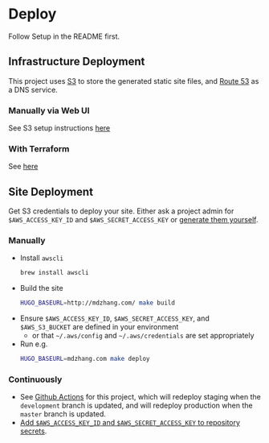 # Deploy

Follow Setup in the README first.

## Infrastructure Deployment

This project uses [S3](https://aws.amazon.com/s3/) to store the generated static site files, and [Route 53](https://aws.amazon.com/route53/) as a DNS service.

### Manually via Web UI

See S3 setup instructions [here](http://docs.aws.amazon.com/AmazonS3/latest/dev/website-hosting-custom-domain-walkthrough.html)

### With Terraform

See [here](terraform/README.md)

## Site Deployment

Get S3 credentials to deploy your site. Either ask a project admin for `$AWS_ACCESS_KEY_ID` and `$AWS_SECRET_ACCESS_KEY` or [generate them yourself](http://docs.aws.amazon.com/IAM/latest/UserGuide/id_credentials_access-keys.html#Using_CreateAccessKey).

### Manually

* Install `awscli`
    ```sh
    brew install awscli
    ```
* Build the site
    ```sh
    HUGO_BASEURL=http://mdzhang.com/ make build
    ```
* Ensure `$AWS_ACCESS_KEY_ID`, `$AWS_SECRET_ACCESS_KEY`, and `$AWS_S3_BUCKET` are defined in your environment
  - or that `~/.aws/config` and `~/.aws/credentials` are set appropriately
* Run e.g.
    ```sh
    HUGO_BASEURL=mdzhang.com make deploy
    ```

### Continuously

* See [Github Actions](https://github.com/mdzhang/mdzhang.com/actions) for this project, which will redeploy staging when the `development` branch is updated, and will redeploy production when the `master` branch is updated.
* [Add `$AWS_ACCESS_KEY_ID` and `$AWS_SECRET_ACCESS_KEY` to repository secrets](https://github.com/mdzhang/mdzhang.com/settings/secrets/actions).
